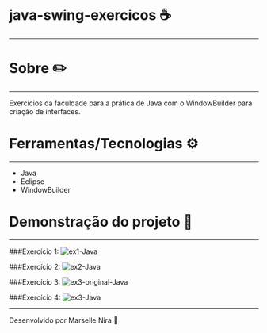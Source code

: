 # java-swing-exercicos ☕
---
# Sobre ✏️
---
Exercícios da faculdade para a prática de Java com o WindowBuilder para criação de interfaces.

# Ferramentas/Tecnologias ⚙️
---
* Java
* Eclipse
* WindowBuilder

# Demonstração do projeto 🔬
---
###Exercício 1:
![ex1-Java](https://user-images.githubusercontent.com/78499911/118743082-0a8ac000-b828-11eb-887c-7c10284fd654.jpg)

###Exercício 2:
![ex2-Java](https://user-images.githubusercontent.com/78499911/118743088-0d85b080-b828-11eb-9675-f5459b6cfa1e.jpg)

###Exercício 3:
![ex3-original-Java](https://user-images.githubusercontent.com/78499911/118743093-0fe80a80-b828-11eb-85f1-ceb510954322.jpg)

###Exercício 4:
![ex3-Java](https://user-images.githubusercontent.com/78499911/118743098-11b1ce00-b828-11eb-943e-8fe4e4271a9f.jpg)
	
---
Desenvolvido por Marselle Nira 🙋
